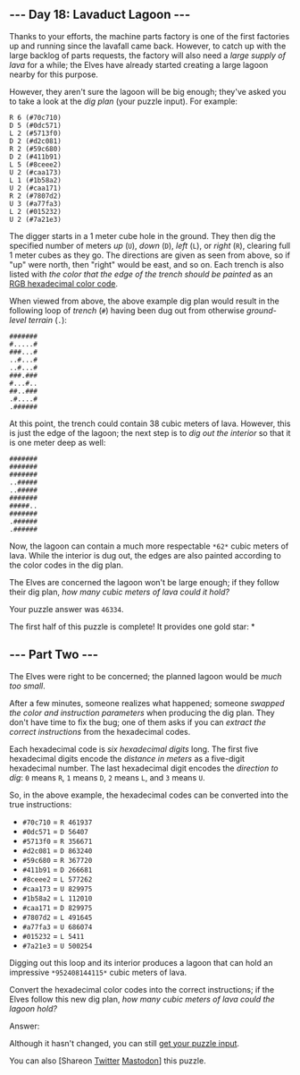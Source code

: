 \--- Day 18: Lavaduct Lagoon ---
----------

Thanks to your efforts, the machine parts factory is one of the first factories up and running since the lavafall came back. However, to catch up with the large backlog of parts requests, the factory will also need a *large supply of lava* for a while; the Elves have already started creating a large lagoon nearby for this purpose.

However, they aren't sure the lagoon will be big enough; they've asked you to take a look at the *dig plan* (your puzzle input). For example:

```
R 6 (#70c710)
D 5 (#0dc571)
L 2 (#5713f0)
D 2 (#d2c081)
R 2 (#59c680)
D 2 (#411b91)
L 5 (#8ceee2)
U 2 (#caa173)
L 1 (#1b58a2)
U 2 (#caa171)
R 2 (#7807d2)
U 3 (#a77fa3)
L 2 (#015232)
U 2 (#7a21e3)

```

The digger starts in a 1 meter cube hole in the ground. They then dig the specified number of meters *up* (`U`), *down* (`D`), *left* (`L`), or *right* (`R`), clearing full 1 meter cubes as they go. The directions are given as seen from above, so if "up" were north, then "right" would be east, and so on. Each trench is also listed with *the color that the edge of the trench should be painted* as an [RGB hexadecimal color code](https://en.wikipedia.org/wiki/RGB_color_model#Numeric_representations).

When viewed from above, the above example dig plan would result in the following loop of *trench* (`#`) having been dug out from otherwise *ground-level terrain* (`.`):

```
#######
#.....#
###...#
..#...#
..#...#
###.###
#...#..
##..###
.#....#
.######

```

At this point, the trench could contain 38 cubic meters of lava. However, this is just the edge of the lagoon; the next step is to *dig out the interior* so that it is one meter deep as well:

```
#######
#######
#######
..#####
..#####
#######
#####..
#######
.######
.######

```

Now, the lagoon can contain a much more respectable `*62*` cubic meters of lava. While the interior is dug out, the edges are also painted according to the color codes in the dig plan.

The Elves are concerned the lagoon won't be large enough; if they follow their dig plan, *how many cubic meters of lava could it hold?*

Your puzzle answer was `46334`.

The first half of this puzzle is complete! It provides one gold star: \*

\--- Part Two ---
----------

The Elves were right to be concerned; the planned lagoon would be *much too small*.

After a few minutes, someone realizes what happened; someone *swapped the color and instruction parameters* when producing the dig plan. They don't have time to fix the bug; one of them asks if you can *extract the correct instructions* from the hexadecimal codes.

Each hexadecimal code is *six hexadecimal digits* long. The first five hexadecimal digits encode the *distance in meters* as a five-digit hexadecimal number. The last hexadecimal digit encodes the *direction to dig*: `0` means `R`, `1` means `D`, `2` means `L`, and `3` means `U`.

So, in the above example, the hexadecimal codes can be converted into the true instructions:

* `#70c710` = `R 461937`
* `#0dc571` = `D 56407`
* `#5713f0` = `R 356671`
* `#d2c081` = `D 863240`
* `#59c680` = `R 367720`
* `#411b91` = `D 266681`
* `#8ceee2` = `L 577262`
* `#caa173` = `U 829975`
* `#1b58a2` = `L 112010`
* `#caa171` = `D 829975`
* `#7807d2` = `L 491645`
* `#a77fa3` = `U 686074`
* `#015232` = `L 5411`
* `#7a21e3` = `U 500254`

Digging out this loop and its interior produces a lagoon that can hold an impressive `*952408144115*` cubic meters of lava.

Convert the hexadecimal color codes into the correct instructions; if the Elves follow this new dig plan, *how many cubic meters of lava could the lagoon hold?*

Answer:

Although it hasn't changed, you can still [get your puzzle input](18/input).

You can also [Shareon [Twitter](https://twitter.com/intent/tweet?text=I%27ve+completed+Part+One+of+%22Lavaduct+Lagoon%22+%2D+Day+18+%2D+Advent+of+Code+2023&url=https%3A%2F%2Fadventofcode%2Ecom%2F2023%2Fday%2F18&related=ericwastl&hashtags=AdventOfCode) [Mastodon](javascript:void(0);)] this puzzle.